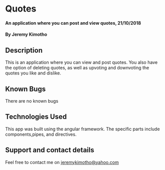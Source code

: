 # Quotes
#### An application where you can post and view quotes, 21/10/2018
#### By **Jeremy Kimotho**
## Description
This is an application where you can view and post quotes. You also have the option of deleting quotes, as well as upvoting and downvoting the quotes you like and dislike.
## Known Bugs
There are no known bugs
## Technologies Used
This app was built using the angular framework. The specific parts include components,pipes, and directives.
## Support and contact details
Feel free to contact me on jeremykimotho@yahoo.com
